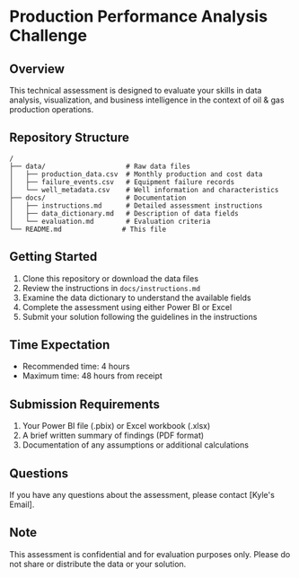 # Production Performance Analysis Challenge

## Overview
This technical assessment is designed to evaluate your skills in data analysis, visualization, and business intelligence in the context of oil & gas production operations.

## Repository Structure
```
/
├── data/                    # Raw data files
│   ├── production_data.csv  # Monthly production and cost data
│   ├── failure_events.csv   # Equipment failure records
│   └── well_metadata.csv    # Well information and characteristics
├── docs/                    # Documentation
│   ├── instructions.md      # Detailed assessment instructions
│   ├── data_dictionary.md   # Description of data fields
│   └── evaluation.md        # Evaluation criteria
└── README.md               # This file
```

## Getting Started
1. Clone this repository or download the data files
2. Review the instructions in `docs/instructions.md`
3. Examine the data dictionary to understand the available fields
4. Complete the assessment using either Power BI or Excel
5. Submit your solution following the guidelines in the instructions

## Time Expectation
- Recommended time: 4 hours
- Maximum time: 48 hours from receipt

## Submission Requirements
1. Your Power BI file (.pbix) or Excel workbook (.xlsx)
2. A brief written summary of findings (PDF format)
3. Documentation of any assumptions or additional calculations

## Questions
If you have any questions about the assessment, please contact [Kyle's Email].

## Note
This assessment is confidential and for evaluation purposes only. Please do not share or distribute the data or your solution.
